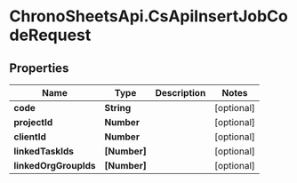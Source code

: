 # ChronoSheetsApi.CsApiInsertJobCodeRequest

## Properties
Name | Type | Description | Notes
------------ | ------------- | ------------- | -------------
**code** | **String** |  | [optional] 
**projectId** | **Number** |  | [optional] 
**clientId** | **Number** |  | [optional] 
**linkedTaskIds** | **[Number]** |  | [optional] 
**linkedOrgGroupIds** | **[Number]** |  | [optional] 


